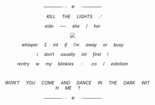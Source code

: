 $$────── · · ㅤ𖤐 ㅤ· · ──────$$

$$⠀⠀⠀⠀KILL⠀⠀THE⠀⠀LIGHTS⠀⠀.ᐟ⠀⠀⠀$$




$$eido⠀⠀ ──⠀⠀ she⠀⠀ /⠀⠀ her$$
<p align="center">
<img src="https://www7.lunapic.com/do-not-link-here-use-hosting-instead/172445346459530207?50608545858"/>
</p>

$$⠀⠀ whisper⠀⠀ 2⠀⠀ int⠀⠀ if⠀⠀ i'm⠀⠀ away⠀⠀ or⠀⠀ busy⠀⠀ $$

$$⠀⠀ i⠀⠀ don't⠀⠀ usually⠀⠀ int⠀⠀ first⠀⠀ !⠀⠀ $$

$$⠀⠀ rentry⠀⠀ w⠀⠀ my⠀⠀ blinkies⠀⠀ :⠀⠀ .co⠀⠀ /⠀⠀ eidolism⠀⠀ $$

⠀⠀ 

$$⠀⠀⠀WON'T⠀⠀ YOU⠀⠀ COME⠀⠀ AND⠀⠀ DANCE⠀⠀ IN⠀⠀ THE⠀⠀ DARK⠀⠀WITH⠀⠀ME ⠀⠀?⠀⠀⠀$$

$$────── · · ㅤ𖤐 ㅤ· · ──────$$
